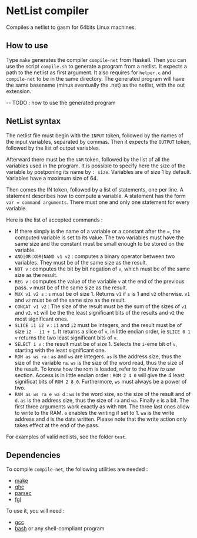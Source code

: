 # NetList compiler

Compiles a netlist to gasm for 64bits Linux machines.

## How to use
Type `make` generates the compiler `compile-net` from Haskell. Then
you can use the script `compile.sh` to generate a program from a netlist.
It expects a path to the netlist as first argument. It also requires for
`helper.c` and `compile-net` to be in the same directory. The generated
program will have the same basename (minus eventually the .net) as the netlist,
with the out extension.

-- TODO : how to use the generated program

## NetList syntax
The netlist file must begin with the `INPUT` token, followed by the names
of the input variables, separated by commas. Then it expects the `OUTPUT`
token, followed by the list of output variables.

Afterward there must be the `VAR` token, followed by the list of all the
variables used in the program. It is possible to specify here the size of the
variable by postponing its name by `: size`. Variables are of size 1 by
default. Variables have a maximum size of 64.

Then comes the IN token, followed by a list of statements, one per line. A
statement describes how to compute a variable. A statement has the form
`var = command arguments`. There must one and only one statement for every
variable.

Here is the list of accepted commands :
 - If there simply is the name of a variable or a constant after the `=`,
   the computed variable is set to its value. The two variables must have the
   same size and the constant must be small enough to be stored on the
   variable.
 - `AND|OR|XOR|NAND v1 v2` : computes a binary operator between two
   variables. They must be of the same size as the result.
 - `NOT v` : computes the bit by bit negation of `v`, which must be of
   the same size as the result.
 - `REG v` : computes the value of the variable `v` at the end of the
   previous pass. `v` must be of the same size as the result.
 - `MUX v1 v2 s` : `s` must be of size 1. Returns `v1` if `s`
   is 1 and `v2` otherwise. `v1` and `v2` must be of the same size
   as the result.
 - `CONCAT v1 v2` : The size of the result must be the sum of the sizes of
   `v1` and `v2`. `v1` will be the the least significant bits of
   the results and `v2` the most significant ones.
 - `SLICE i1 i2 v` : `i1` and `i2` must be integers, and the
   result must be of size `i2 - i1 + 1`. It returns a slice of `v`,
   in little endian order, ie `SLICE 0 1 v` returns the two least
   significant bits of `v`.
 - `SELECT i v` : the result must be of size 1. Selects the `i`-eme bit of
   `v`, starting with the least significant one.
 - `ROM as ws ra` : `as` and `ws` are integers. `as` is the address size, thus
   the size of the variable `ra`. `ws` is the size of the word read, thus the
   size of the result. To know how the rom is loaded, refer to the *How to use*
   section. Access is in little endian order : `ROM 2 4 0` will give the 4
   least significat bits of `ROM 2 8 0`. Furthermore, `ws` must always be a
   power of two.
 - `RAM as ws ra e wa d` : `ws` is the word size, so the size of the result and
   of `d`. `as` is the address size, thus the size of `ra` and `wa`. Finally
   `e` is a bit. The first three arguments work exactly as with `ROM`. The
   three last ones allow to write to the RAM. `e` enables the writing if set
   to 1. `wa` is the write address and `d` is the data written. Please note
   that the write action only takes effect at the end of the pass.

For examples of valid netlists, see the folder `test`.

## Dependencies
To compile `compile-net`, the following utilities are needed :
 - [make](https://www.gnu.org/software/make/)
 - [ghc](https://www.haskell.org/ghc/)
 - [parsec](https://hackage.haskell.org/package/parsec)
 - [fgl](https://hackage.haskell.org/package/fgl)

To use it, you will need :
 - [gcc](https://gcc.gnu.org/)
 - [bash](https://www.gnu.org/software/bash/) or any shell-compliant program

